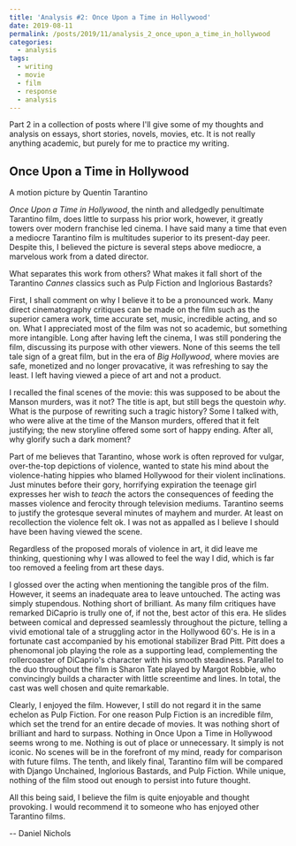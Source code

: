 ```yaml
---
title: 'Analysis #2: Once Upon a Time in Hollywood'
date: 2019-08-11
permalink: /posts/2019/11/analysis_2_once_upon_a_time_in_hollywood
categories:
  - analysis
tags:
  - writing
  - movie
  - film
  - response
  - analysis
---
```


Part 2 in a collection of posts where I'll give some of my thoughts and analysis on essays, short stories, novels, movies, etc. It is not really anything academic, but purely for me to practice my writing.

Once Upon a Time in Hollywood
----------------
A motion picture by Quentin Tarantino

_Once Upon a Time in Hollywood_, the ninth and alledgedly penultimate Tarantino film, does little to surpass his prior work, however, it greatly towers over modern franchise led cinema. I have said many a time that even a mediocre Tarantino film is multitudes superior to its present-day peer. Despite this, I believed the picture is several steps above mediocre, a marvelous work from a dated director.

What separates this work from others? What makes it fall short of the Tarantino _Cannes_ classics such as Pulp Fiction and Inglorious Bastards?

First, I shall comment on why I believe it to be a pronounced work. Many direct cinematography critiques can be made on the film such as the superior camera work, time accurate set, music, incredible acting, and so on. What I appreciated most of the film was not so academic, but something more intangible. Long after having left the cinema, I was still pondering the film, discussing its purpose with other viewers. None of this seems the tell tale sign of a great film, but in the era of _Big Hollywood_, where movies are safe, monetized and no longer provacative, it was refreshing to say the least. I left having viewed a piece of art and not a product.

I recalled the final scenes of the movie: this was supposed to be about the Manson murders, was it not? The title is apt, but still begs the questoin _why_. What is the purpose of rewriting such a tragic history? Some I talked with, who were alive at the time of the Manson murders, offered that it felt justifying; the new storyline offered some sort of happy ending. After all, why glorify such a dark moment?

Part of me believes that Tarantino, whose work is often reproved for vulgar, over-the-top depictions of violence, wanted to state his mind about the violence-hating hippies who blamed Hollywood for their violent inclinations. Just minutes before their gory, horrifying expiration the teenage girl expresses her wish to _teach_ the actors the consequences of feeding the masses violence and ferocity through television mediums. Tarantino seems to justify the grotesque several minutes of mayhem and murder. At least on recollection the violence felt ok. I was not as appalled as I believe I should have been having viewed the scene.

Regardless of the proposed morals of violence in art, it did leave me thinking, questioning why I was allowed to feel the way I did, which is far too removed a feeling from art these days.

I glossed over the acting when mentioning the tangible pros of the film. However, it seems an inadequate area to leave untouched. The acting was simply stupendous. Nothing short of brilliant. As many film critiques have remarked DiCaprio is trully one of, if not the, best actor of this era. He slides between comical and depressed seamlessly throughout the picture, telling a vivid emotional tale of a struggling actor in the Hollywood 60's. He is in a fortunate cast accompanied by his emotional stabilizer Brad Pitt. Pitt does a phenomonal job playing the role as a supporting lead, complementing the rollercoaster of DiCaprio's character with his smooth steadiness. Parallel to the duo throughout the film is Sharon Tate played by Margot Robbie, who convincingly builds a character with little screentime and lines. In total, the cast was well chosen and quite remarkable.

Clearly, I enjoyed the film. However, I still do not regard it in the same echelon as Pulp Fiction. For one reason Pulp Fiction is an incredible film, which set the trend for an entire decade of movies. It was nothing short of brilliant and hard to surpass. Nothing in Once Upon a Time in Hollywood seems wrong to me. Nothing is out of place or unnecessary. It simply is not iconic. No scenes will be in the forefront of my mind, ready for comparison with future films. The tenth, and likely final, Tarantino film will be compared with Django Unchained, Inglorious Bastards, and Pulp Fiction. While unique, nothing of the film stood out enough to persist into future thought.

All this being said, I believe the film is quite enjoyable and thought provoking. I would recommend it to someone who has enjoyed other Tarantino films.

-- Daniel Nichols
